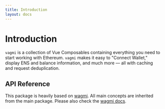 ```yaml
---
title: Introduction
layout: docs
---
```


# Introduction

`vagmi` is a collection of Vue Composables containing everything you need to start working with Ethereum. `vagmi` makes it easy to "Connect Wallet," display ENS and balance information, and much more — all with caching and request deduplication.

## API Reference

This package is heavily based on [wagmi](https://wagmi.sh/). All main concepts are inherited from the main package. Please also check the [wagmi docs](https://wagmi.sh/docs/getting-started).

